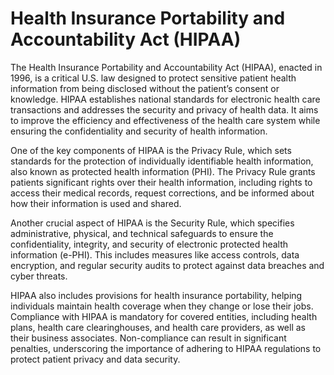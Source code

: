 [//]: # (source: gpt-40)
[//]: # (abbr: HIPAA)
[//]: # (tags: data laws)

# Health Insurance Portability and Accountability Act (HIPAA)

The Health Insurance Portability and Accountability Act (HIPAA), enacted in 1996, is a critical U.S. law designed to protect sensitive patient health information from being disclosed without the patient’s consent or knowledge. HIPAA establishes national standards for electronic health care transactions and addresses the security and privacy of health data. It aims to improve the efficiency and effectiveness of the health care system while ensuring the confidentiality and security of health information.

One of the key components of HIPAA is the Privacy Rule, which sets standards for the protection of individually identifiable health information, also known as protected health information (PHI). The Privacy Rule grants patients significant rights over their health information, including rights to access their medical records, request corrections, and be informed about how their information is used and shared.

Another crucial aspect of HIPAA is the Security Rule, which specifies administrative, physical, and technical safeguards to ensure the confidentiality, integrity, and security of electronic protected health information (e-PHI). This includes measures like access controls, data encryption, and regular security audits to protect against data breaches and cyber threats.

HIPAA also includes provisions for health insurance portability, helping individuals maintain health coverage when they change or lose their jobs. Compliance with HIPAA is mandatory for covered entities, including health plans, health care clearinghouses, and health care providers, as well as their business associates. Non-compliance can result in significant penalties, underscoring the importance of adhering to HIPAA regulations to protect patient privacy and data security.
